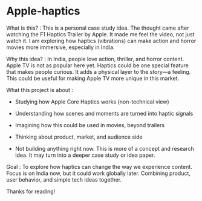 # Apple-haptics
What is this? :
This is a personal case study idea. The thought came after watching the F1 Haptics Trailer by Apple. It made me feel the video, not just watch it. I am exploring how haptics (vibrations) can make action and horror movies more immersive, especially in India.

Why this idea? :
In India, people love action, thriller, and horror content. Apple TV is not as popular here yet. Haptics could be one special feature that makes people curious. It adds a physical layer to the story—a feeling. This could be useful for making Apple TV more unique in this market.

What this project is about :

- Studying how Apple Core Haptics works (non-technical view)

- Understanding how scenes and moments are turned into haptic signals

- Imagining how this could be used in movies, beyond trailers

- Thinking about product, market, and audience side

- Not building anything right now. This is more of a concept and research idea. It may turn into a deeper case study or idea paper.

Goal : To explore how haptics can change the way we experience content. Focus is on India now, but it could work globally later. Combining product, user behavior, and simple tech ideas together.

Thanks for reading!

